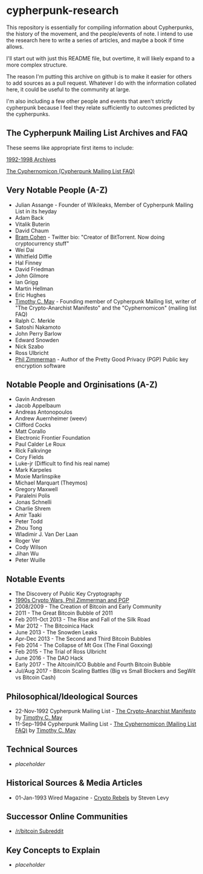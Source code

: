 # cypherpunk-research
This repository is essentially for compiling information about Cypherpunks, the history of the movement, and the people/events of note. I intend to use the research here to write a series of articles, and maybe a book if time allows.

I'll start out with just this README file, but overtime, it will likely expand to a more complex structure.

The reason I'm putting this archive on github is to make it easier for others to add sources as a pull request. Whatever I do with the information collated here, it could be useful to the community at large.

I'm also including a few other people and events that aren't strictly cypherpunk because I feel they relate sufficiently to outcomes predicted by the cypherpunks.

## The Cypherpunk Mailing List Archives and FAQ

These seems like appropriate first items to include:

[1992-1998 Archives](https://github.com/Famicoman/cypherpunks-mailing-list-archives/tree/master/cryptome.org)

[The Cyphernomicon (Cypherpunk Mailing List FAQ)](https://www.cypherpunks.to/faq/cyphernomicron/cyphernomicon.html)

## Very Notable People (A-Z)

* Julian Assange - Founder of Wikileaks, Member of Cypherpunk Mailing List in its heyday
* Adam Back
* Vitalik Buterin
* David Chaum
* [Bram Cohen](people/bram_cohen.md) - Twitter bio: "Creator of BitTorrent. Now doing cryptocurrency stuff"
* Wei Dai
* Whitfield Diffie
* Hal Finney
* David Friedman
* John Gilmore
* Ian Grigg
* Martin Hellman
* Eric Hughes
* [Timothy C. May](people/timothy_c_may.md) - Founding member of Cypherpunk Mailing list, writer of "The Crypto-Anarchist Manifesto" and the "Cyphernomicon" (mailing list FAQ)
* Ralph C. Merkle
* Satoshi Nakamoto
* John Perry Barlow
* Edward Snowden
* Nick Szabo
* Ross Ulbricht
* [Phil Zimmerman](people/phil_zimmerman.md) - Author of the Pretty Good Privacy (PGP) Public key encryption software

## Notable People and Orginisations (A-Z)

* Gavin Andresen
* Jacob Appelbaum
* Andreas Antonopoulos
* Andrew Auernheimer (weev)
* Clifford Cocks
* Matt Corallo
* Electronic Frontier Foundation
* Paul Calder Le Roux
* Rick Falkvinge
* Cory Fields
* Luke-jr (Difficult to find his real name)
* Mark Karpeles
* Moxie Marlinspike
* Michael Marquart (Theymos)
* Gregory Maxwell
* Paralelni Polis
* Jonas Schnelli
* Charlie Shrem
* Amir Taaki
* Peter Todd
* Zhou Tong
* Wladimir J. Van Der Laan
* Roger Ver
* Cody Wilson
* Jihan Wu
* Peter Wuille

## Notable Events

* The Discovery of Public Key Cryptography
* [1990s Crypto Wars, Phil Zimmerman and PGP](events/90s_crypto_wars.md)
* 2008/2009 - The Creation of Bitcoin and Early Community
* 2011 - The Great Bitcoin Bubble of 2011
* Feb 2011-Oct 2013 - The Rise and Fall of the Silk Road
* Mar 2012 - The Bitcoinica Hack
* June 2013 - The Snowden Leaks
* Apr-Dec 2013 - The Second and Third Bitcoin Bubbles
* Feb 2014 - The Collapse of Mt Gox (The Final Goxxing)
* Feb 2015 - The Trial of Ross Ulbricht
* June 2016 - The DAO Hack
* Early 2017 - The Altcoin/ICO Bubble and Fourth Bitcoin Bubble
* Jul/Aug 2017 - Bitcoin Scaling Battles (Big vs Small Blockers and SegWit vs Bitcoin Cash)

## Philosophical/Ideological Sources

* 22-Nov-1992 Cypherpunk Mailing List - [The Crypto-Anarchist Manifesto](https://www.activism.net/cypherpunk/crypto-anarchy.html) by [Timothy C. May](people/timothy_c_may.md)
* 11-Sep-1994 Cypherpunk Mailing List - [The Cyphernomicon (Mailing List FAQ)](https://www.cypherpunks.to/faq/cyphernomicron/cyphernomicon.html) by [Timothy C. May](people/timothy_c_may.md)

## Technical Sources

* _placeholder_

## Historical Sources & Media Articles

* 01-Jan-1993 Wired Magazine - [Crypto Rebels](https://www.wired.com/1993/02/crypto-rebels/) by Steven Levy

## Successor Online Communities

* [/r/bitcoin Subreddit](https://www.reddit.com/r/Bitcoin/)

## Key Concepts to Explain

* _placeholder_


